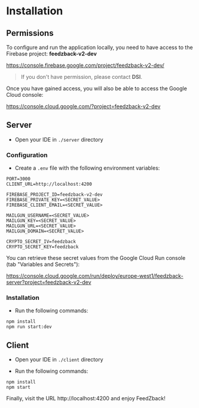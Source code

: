 # Installation

## Permissions

To configure and run the application locally, you need to have access to the Firebase project: **feedzback-v2-dev**

https://console.firebase.google.com/project/feedzback-v2-dev/

> If you don't have permission, please contact **DSI**.

Once you have gained access, you will also be able to access the Google Cloud console:

https://console.cloud.google.com/?project=feedzback-v2-dev

## Server

- Open your IDE in `./server` directory

### Configuration

- Create a `.env` file with the following environment variables:

```shell
PORT=3000
CLIENT_URL=http://localhost:4200

FIREBASE_PROJECT_ID=feedzback-v2-dev
FIREBASE_PRIVATE_KEY=<SECRET_VALUE>
FIREBASE_CLIENT_EMAIL=<SECRET_VALUE>

MAILGUN_USERNAME=<SECRET_VALUE>
MAILGUN_KEY=<SECRET_VALUE>
MAILGUN_URL=<SECRET_VALUE>
MAILGUN_DOMAIN=<SECRET_VALUE>

CRYPTO_SECRET_IV=feedzback
CRYPTO_SECRET_KEY=feedzback
```

You can retrieve these secret values from the Google Cloud Run console (tab "Variables and Secrets"):

https://console.cloud.google.com/run/deploy/europe-west1/feedzback-server?project=feedzback-v2-dev

### Installation

- Run the following commands:

```shell
npm install
npm run start:dev
```

## Client

- Open your IDE in `./client` directory

- Run the following commands:

```shell
npm install
npm start
```

Finally, visit the URL http://localhost:4200 and enjoy FeedZback!
